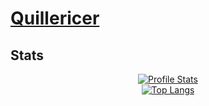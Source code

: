 # [Quillericer](https://github.com/Quillericer)

## Stats

<p align="center">
  <a href="https://github.com/Quillericer" title="Profile Stats"><img title="Profile Stats" src="https://github-readme-stats.vercel.app/api?username=quillericer&include_all_commits=1&count_private=1&hide_title=1&locale=en&show_icons=1&hide_border=1&title_color=58a6ff&text_color=ffffff&bg_color=0d1117&icon_color=58a6ff"></a>
  <br />
  <a href="https://github.com/Quillericer" title="Top Langs"><img title="Top Langs" src="https://github-readme-stats.vercel.app/api/top-langs/?username=Quillericer&hide_title=1&hide_border=1&langs_count=10&layout=compact&title_color=58a6ff&text_color=ffffff&bg_color=0d1117"></a>
</p>
 
